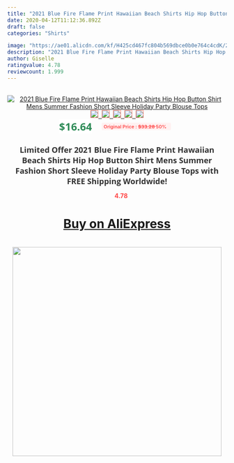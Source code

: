 ```yaml
---
title: "2021 Blue Fire Flame Print Hawaiian Beach Shirts Hip Hop Button Shirt Mens Summer Fashion Short Sleeve Holiday Party Blouse Tops"
date: 2020-04-12T11:12:36.892Z
draft: false
categories: "Shirts"

image: "https://ae01.alicdn.com/kf/H425cd467fc804b569dbce0b0e764c4cdK/2021-Blue-Fire-Flame-Print-Hawaiian-Beach-Shirts-Hip-Hop-Button-Shirt-Mens-Summer-Fashion-Short.jpg"
description: "2021 Blue Fire Flame Print Hawaiian Beach Shirts Hip Hop Button Shirt Mens Summer Fashion Short Sleeve Holiday Party Blouse Tops"
author: Giselle
ratingvalue: 4.78
reviewcount: 1.999
---
```

<br>
<div style="text-align: center;">
<a href="https://s.click.aliexpress.com/e/_AKWQZf" target="_blank" rel="nofollow noopener noreferrer"><img alt="2021 Blue Fire Flame Print Hawaiian Beach Shirts Hip Hop Button Shirt Mens Summer Fashion Short Sleeve Holiday Party Blouse Tops" class="magnifier-image" src="https://ae01.alicdn.com/kf/H425cd467fc804b569dbce0b0e764c4cdK/2021-Blue-Fire-Flame-Print-Hawaiian-Beach-Shirts-Hip-Hop-Button-Shirt-Mens-Summer-Fashion-Short.jpg_640x640.jpg">
<br>
<img style="border:1px solid salmon" src="https://ae01.alicdn.com/kf/H425cd467fc804b569dbce0b0e764c4cdK/2021-Blue-Fire-Flame-Print-Hawaiian-Beach-Shirts-Hip-Hop-Button-Shirt-Mens-Summer-Fashion-Short.jpg_120x120.jpg">&nbsp;&nbsp;<img style="border:1px solid salmon" src="https://ae01.alicdn.com/kf/H38c939d3e0684735b3e751b412b1ac380/2021-Blue-Fire-Flame-Print-Hawaiian-Beach-Shirts-Hip-Hop-Button-Shirt-Mens-Summer-Fashion-Short.jpg_120x120.jpg">&nbsp;&nbsp;<img style="border:1px solid salmon" src="https://ae01.alicdn.com/kf/H96fa512721994c5a85bbca818cdbb4e4U/2021-Blue-Fire-Flame-Print-Hawaiian-Beach-Shirts-Hip-Hop-Button-Shirt-Mens-Summer-Fashion-Short.jpg_120x120.jpg">&nbsp;&nbsp;<img style="border:1px solid salmon" src="https://ae01.alicdn.com/kf/H6c60d61e64044a4e9c6daf95191b8c57m/2021-Blue-Fire-Flame-Print-Hawaiian-Beach-Shirts-Hip-Hop-Button-Shirt-Mens-Summer-Fashion-Short.jpg_120x120.jpg">&nbsp;&nbsp;<img style="border:1px solid salmon" src="https://ae01.alicdn.com/kf/Hc8b77ccbab0b4c958afe0a1e16eeb7efX/2021-Blue-Fire-Flame-Print-Hawaiian-Beach-Shirts-Hip-Hop-Button-Shirt-Mens-Summer-Fashion-Short.jpg_120x120.jpg"></a></div><br0>
<div style="text-align: center;"><span style="background-color: white; border: 0px; box-sizing: border-box; color: seagreen; display: inline-block; font-family: &quot;open sans&quot; , &quot;arial&quot; , &quot;helvetica&quot; , sans-serif , &quot;heiti&quot;; font-size: 24px; font-stretch: inherit; font-weight: 700; line-height: inherit; margin: 0px 10px 0px 0px; padding: 0px; vertical-align: middle;">$16.64 </span>
<span style="background: rgb(255 , 241 , 241); border-radius: 3px; border: 0px; box-sizing: border-box; color: #ff4747; display: inline-block; font-family: inherit; font-size: 12px; font-stretch: inherit; font-style: inherit; font-variant: inherit; font-weight: 600; line-height: inherit; margin: 0px; padding: 2px 5px; transform: scale(0.9); vertical-align: middle;">Original Price : <b style="text-decoration: line-through;">$33.28 </b> 50%&nbsp;&nbsp;</span></div>
<h1 style="color: #333333; display: inline-block; font-family: &quot;open sans&quot; , &quot;arial&quot; , &quot;helvetica&quot; , sans-serif , &quot;heiti&quot;; font-size: 18px; font-stretch: inherit; font-weight: 700; text-align: center;">Limited Offer 2021 Blue Fire Flame Print Hawaiian Beach Shirts Hip Hop Button Shirt Mens Summer Fashion Short Sleeve Holiday Party Blouse Tops with FREE Shipping Worldwide!</h1>
<div style="color: #ff4747; text-align: center;">
<img src="https://4.bp.blogspot.com/-M0ZcTcb-5uY/XleCXlxnR4I/AAAAAAAAAEc/OrjgMkXV1oMQFaCRZj5HQwOCBcu3w1FegCPcBGAYYCw/s1600/star.png" style="height: 15px;">&nbsp;<b>4.78</b></div>
<div class="button_cont" align="center"><a class="buynow_a" href="https://s.click.aliexpress.com/e/_AKWQZf" target="_blank" rel="nofollow noopener noreferrer"><H1>Buy on AliExpress</H1></a></div><br>
<div class="separator" style="clear: both; text-align: center;">
<img src="https://lh3.googleusercontent.com/-pTy5HemUv9M/XlePHvY0dAI/AAAAAAAAAE4/0nX5iRUoIWY8eMW9Dpxeirr157OZliDIgCLcBGAsYHQ/s1600/badge.gif" width="480">
</div>

